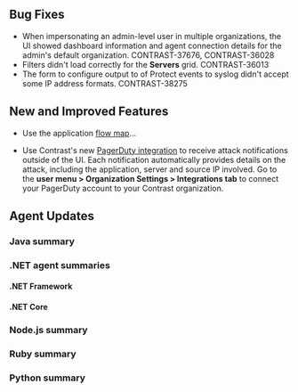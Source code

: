 <!--
title: "Contrast 3.6.8 - September 2019"
description: "Contrast 3.6.8 September 2019"
tags: "3.6.8 September Release Notes"
-->

## Bug Fixes

* When impersonating an admin-level user in multiple organizations, the UI showed dashboard information and agent connection details for the admin's default organization. CONTRAST-37676, CONTRAST-36028
* Filters didn't load correctly for the **Servers** grid. CONTRAST-36013
* The form to configure output to of Protect events to syslog didn't accept some IP address formats. CONTRAST-38275

## New and Improved Features

* Use the application [flow map](user-apps.html#flowmap)...

* Use Contrast's new [PagerDuty integration](admin-orgintegrations.html#pagerduty) to receive attack notifications outside of the UI. Each notification automatically provides details on the attack, including the application, server and source IP involved. Go to the **user menu > Organization Settings > Integrations tab** to connect your PagerDuty account to your Contrast organization.


## Agent Updates

### Java summary


### .NET agent summaries

#### .NET Framework 

 
#### .NET Core


### Node.js summary 


### Ruby summary 


### Python summary


